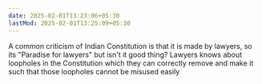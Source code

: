 ```yaml
---
date: 2025-02-01T13:23:06+05:30
lastMod: 2025-02-01T13:25:09+05:30
---
```


A common criticism of Indian Constitution is that it is made by lawyers, so its "Paradise for lawyers" but isn't it good thing? Lawyers knows about loopholes in the Constitution which they can correctly remove and make it such that those loopholes cannot be misused easily
